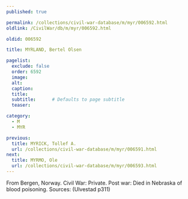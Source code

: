 ```yaml
---
published: true

permalink: /collections/civil-war-database/m/myr/006592.html
oldlink: /CivilWar/db/m/myr/006592.html

oldid: 006592

title: MYRLAND, Bertel Olsen

pagelist:
  exclude: false
  order: 6592
  image: 
  alt:
  caption:
  title:
  subtitle:      # Defaults to page subtitle
  teaser:

category: 
  - M 
  - MYR

previous:
  title: MYRICK, Tollef A.
  url: /collections/civil-war-database/m/myr/006591.html  
next:
  title: MYRMO, Ole
  url: /collections/civil-war-database/m/myr/006593.html   
---
```

From Bergen, Norway. Civil War: Private. Post war: Died in Nebraska of blood poisoning. Sources: (Ulvestad p311)